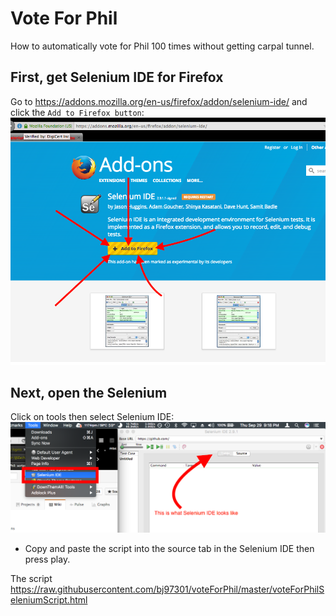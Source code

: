 # Vote For Phil
How to automatically vote for Phil 100 times without getting carpal tunnel.

## First, get Selenium IDE for Firefox
Go to https://addons.mozilla.org/en-us/firefox/addon/selenium-ide/ and click the `Add to Firefox button`:<BR> ![your internet may suxzor](./images/addToFF.png)
## Next, open the Selenium
Click on tools then select Selenium IDE: ![your internet may suxzor](./images/tools.png)
* Copy and paste the script into the source tab in the Selenium IDE then press play.  

The script<BR>
https://raw.githubusercontent.com/bj97301/voteForPhil/master/voteForPhilSeleniumScript.html
